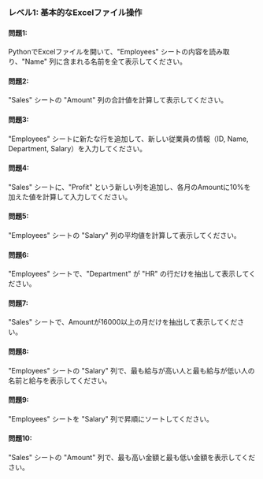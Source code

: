 ### レベル1: 基本的なExcelファイル操作

#### 問題1:
PythonでExcelファイルを開いて、"Employees" シートの内容を読み取り、"Name" 列に含まれる名前を全て表示してください。

#### 問題2:
"Sales" シートの "Amount" 列の合計値を計算して表示してください。

#### 問題3:
"Employees" シートに新たな行を追加して、新しい従業員の情報（ID, Name, Department, Salary）を入力してください。

#### 問題4:
"Sales" シートに、"Profit" という新しい列を追加し、各月のAmountに10%を加えた値を計算して入力してください。

#### 問題5:
"Employees" シートの "Salary" 列の平均値を計算して表示してください。

#### 問題6:
"Employees" シートで、"Department" が "HR" の行だけを抽出して表示してください。

#### 問題7:
"Sales" シートで、Amountが16000以上の月だけを抽出して表示してください。

#### 問題8:
"Employees" シートの "Salary" 列で、最も給与が高い人と最も給与が低い人の名前と給与を表示してください。

#### 問題9:
"Employees" シートを "Salary" 列で昇順にソートしてください。

#### 問題10:
"Sales" シートの "Amount" 列で、最も高い金額と最も低い金額を表示してください。
